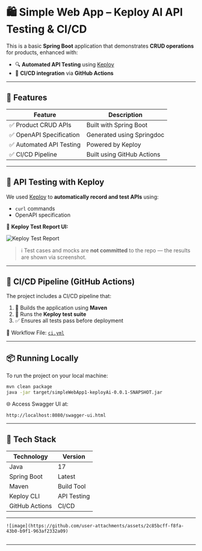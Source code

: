 
# 🛍️ Simple Web App – Keploy AI API Testing & CI/CD

This is a basic **Spring Boot** application that demonstrates **CRUD operations** for products, enhanced with:

- 🔍 **Automated API Testing** using [Keploy](https://keploy.io/)
- 🚀 **CI/CD integration** via **GitHub Actions**

---

## 📌 Features

| Feature                            | Description                                               |
|------------------------------------|-----------------------------------------------------------|
| ✅ Product CRUD APIs               | Built with Spring Boot                                    |
| ✅ OpenAPI Specification           | Generated using Springdoc                                 |
| ✅ Automated API Testing           | Powered by Keploy                                         |
| ✅ CI/CD Pipeline                  | Built using GitHub Actions                                |

---

## 🧪 API Testing with Keploy

We used [Keploy](https://keploy.io) to **automatically record and test APIs** using:

- `curl` commands
- OpenAPI specification

📸 **Keploy Test Report UI:**

![Keploy Test Report](assets/keploy-test.png)

> ℹ️ Test cases and mocks are **not committed** to the repo — the results are shown via screenshot.

---

## 🔁 CI/CD Pipeline (GitHub Actions)

The project includes a CI/CD pipeline that:

1. 🔨 Builds the application using **Maven**
2. 🧪 Runs the **Keploy test suite**
3. ✅ Ensures all tests pass before deployment

📂 Workflow File: [`ci.yml`](.github/workflows/ci.yml)

---

## 📦 Running Locally

To run the project on your local machine:

```bash
mvn clean package
java -jar target/simpleWebApp1-keployAi-0.0.1-SNAPSHOT.jar
````

🌐 Access Swagger UI at:

```
http://localhost:8080/swagger-ui.html
```

---

## 🧰 Tech Stack

| Technology     | Version     |
| -------------- | ----------- |
| Java           | 17          |
| Spring Boot    | Latest      |
| Maven          | Build Tool  |
| Keploy CLI     | API Testing |
| GitHub Actions | CI/CD       |

---








```
![image](https://github.com/user-attachments/assets/2c85bcff-f8fa-43b0-b9f1-963af2332a09)


```

---




